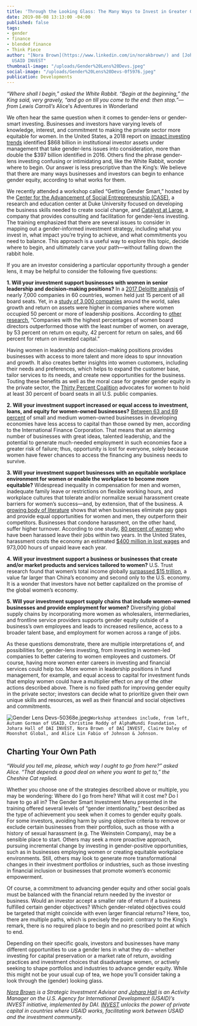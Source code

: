 ```yaml
---
title: 'Through the Looking Glass: The Many Ways to Invest in Greater Gender Equity'
date: 2019-08-08 13:13:00 -04:00
published: false
tags:
- gender
- finance
- blended finance
- Think Piece
author: "[Nora Brown](https://www.linkedin.com/in/norakbrown/) and [Johara Hall](https://www.linkedin.com/in/johara-hall-bb9a7b34/),
  USAID INVEST"
thumbnail-image: "/uploads/Gender%20Lens%20Devs.jpeg"
social-image: "/uploads/Gender%20Lens%20Devs-0f5976.jpeg"
publication: Developments
---
```


*“Where shall I begin,” asked the White Rabbit. “Begin at the beginning,” the King said, very gravely, “and go on till you come to the end: then stop.”—from Lewis Carroll’s* Alice's Adventures in Wonderland 

We often hear the same question when it comes to gender-lens or gender-smart investing. Businesses and investors have varying levels of knowledge, interest, and commitment to making the private sector more equitable for women. In the United States, a 2018 report on [impact investing trends](https://www.ussif.org/trends) identified $868 billion in institutional investor assets under management that take gender-lens issues into consideration, more than double the $397 billion identified in 2016. Others find the phrase gender-lens investing confusing or intimidating and, like the White Rabbit, wonder where to begin. Our answer is less prescriptive than the King’s: We believe that there are many ways businesses and investors can begin to enhance gender equity, according to what works for them.






We recently attended a workshop called “Getting Gender Smart,” hosted by the [Center for the Advancement of Social Entrepreneurship (CASE)](https://centers.fuqua.duke.edu/case/), a research and education center at Duke University focused on developing the business skills needed to create social change, and [Catalyst at Large](http://www.catalystatlarge.com/), a company that provides consulting and facilitation for gender-lens investing. The training emphasized that there are several issues to consider in mapping out a gender-informed investment strategy, including what you invest in, what impact you’re trying to achieve, and what commitments you need to balance. This approach is a useful way to explore this topic, decide where to begin, and ultimately carve your path—without falling down the rabbit hole.

If you are an investor considering a particular opportunity through a gender lens, it may be helpful to consider the following five questions:

**1. Will your investment support businesses with women in senior leadership and decision-making positions?** In a [2017 Deloitte analysis](https://www2.deloitte.com/global/en/pages/risk/articles/women-in-the-boardroom5th-edition.html) of nearly 7,000 companies in 60 countries, women held just 15 percent of all board seats. Yet, in a [study of 3,000 companies](https://www.prnewswire.com/news-releases/credit-suisse-research-institute-releases-the-cs-gender-3000-the-reward-for-change-report-analyzing-the-impact-of-female-representation-in-boardrooms-and-senior-management-300332558.html) around the world, sales growth and return on assets were higher in companies where women occupied 50 percent or more of leadership positions. According to [other research](https://money.usnews.com/investing/investing-101/articles/2018-03-22/invest-in-gender-equality-for-strong-portfolios), “Companies with the highest percentages of women board directors outperformed those with the least number of women, on average, by 53 percent on return on equity, 42 percent for return on sales, and 66 percent for return on invested capital.” 

Having women in leadership and decision-making positions provides businesses with access to more talent and more ideas to spur innovation and growth. It also creates better insights into women customers, including their needs and preferences, which helps to expand the customer base, tailor services to its needs, and create new opportunities for the business. Touting these benefits as well as the moral case for greater gender equity in the private sector, the [Thirty Percent Coalition](https://www.30percentcoalition.org/) advocates for women to hold at least 30 percent of board seats in all U.S. public companies.

**2. Will your investment support increased or equal access to investment, loans, and equity for women-owned businesses?** [Between 63 and 69 percent](https://money.usnews.com/investing/investing-101/articles/2018-03-22/invest-in-gender-equality-for-strong-portfolios) of small and medium women-owned businesses in developing economies have less access to capital than those owned by men, according to the International Finance Corporation. That means that an alarming number of businesses with great ideas, talented leadership, and the potential to generate much-needed employment in such economies face a greater risk of failure; thus, opportunity is lost for everyone, solely because women have fewer chances to access the financing any business needs to survive.

**3. Will your investment support businesses with an equitable workplace environment for women or enable the workplace to become more equitable?** Widespread inequality in compensation for men and women, inadequate family leave or restrictions on flexible working hours, and workplace cultures that tolerate and/or normalize sexual harassment create barriers for women’s success—and, by extension, that of the business. A [growing body of literature](https://paxworld.com/the-investment-case-for-gender-equality/) shows that when businesses eliminate pay gaps and provide equal opportunities for women and men, they outperform their competitors. Businesses that condone harassment, on the other hand, suffer higher turnover. According to one study, [80 percent of women](https://journals.sagepub.com/doi/full/10.1177/0891243217704631) who have been harassed leave their jobs within two years. In the United States, harassment costs the economy an estimated [$400 million in lost wages](https://paxworld.com/the-investment-case-for-gender-equality/) and 973,000 hours of unpaid leave each year.

**4. Will your investment support a business or businesses that create and/or market products and services tailored to women?** U.S. Trust research found that women’s total income globally [surpassed $15 trillion](https://www.businessinsider.com/women-could-be-the-next-global-growth-engine-2015-10), a value far larger than China’s economy and second only to the U.S. economy. It is a wonder that investors have not better capitalized on the promise of the global women’s economy. 

**5. Will your investment support supply chains that include women-owned businesses and provide employment for women?** Diversifying global supply chains by incorporating more women as wholesalers, intermediaries, and frontline service providers supports gender equity outside of a business’s own employees and leads to increased resilience, access to a broader talent base, and employment for women across a range of jobs.

As these questions demonstrate, there are multiple interpretations of, and possibilities for, gender-lens investing, from investing in women-led companies to better catering to women employees and customers. Of course, having more women enter careers in investing and financial services could help too. More women in leadership positions in fund management, for example, and equal access to capital for investment funds that employ women could have a multiplier effect on any of the other actions described above. There is no fixed path for improving gender equity in the private sector; investors can decide what to prioritize given their own unique skills and resources, as well as their financial and social objectives and commitments.

![Gender Lens Devs-50368e.jpeg](/uploads/Gender%20Lens%20Devs-50368e.jpeg)`Workshop attendees include, from left, Autumn Gorman of USAID, Christine Roddy of AlphaMundi Foundation, Johara Hall of DAI INVEST, Nora Brown 
of DAI INVEST, Claire Daley of Moonshot Global, and Alice Lin Fabio of Johnson & Johnson.`

## Charting Your Own Path

*“Would you tell me, please, which way I ought to go from here?” asked Alice. “That depends a good deal on where you want to get to,” the Cheshire Cat replied.*

Whether you choose one of the strategies described above or multiple, you may be wondering: Where do I go from here? What will it cost me? Do I have to go all in? The Gender Smart Investment Menu presented in the training offered several levels of “gender intentionality,” best described as the type of achievement you seek when it comes to gender equity goals. For some investors, avoiding harm by using objective criteria to remove or exclude certain businesses from their portfolios, such as those with a history of sexual harassment (e.g. The Weinstein Company), may be a sensible place to start. Others may seek a more proactive approach, pursuing incremental change by investing in gender-positive opportunities, such as in businesses employing women or creating equitable workplace environments. Still, others may look to generate more transformational changes in their investment portfolios or industries, such as those investing in financial inclusion or businesses that promote women’s economic empowerment.

Of course, a commitment to advancing gender equity and other social goals must be balanced with the financial return needed by the investor or business. Would an investor accept a smaller rate of return if a business fulfilled certain gender objectives? Which gender-related objectives could be targeted that might coincide with even larger financial returns? Here, too, there are multiple paths, which is precisely the point: contrary to the King’s remark, there is no required place to begin and no prescribed point at which to end.

Depending on their specific goals, investors and businesses have many different opportunities to use a gender lens in what they do – whether investing for capital preservation or a market rate of return, avoiding practices and investment choices that disadvantage women, or actively seeking to shape portfolios and industries to advance gender equity. While this might not be your usual cup of tea, we hope you’ll consider taking a look through the (gender) looking glass.

*[Nora Brown](https://www.linkedin.com/in/norakbrown/) is a Strategic Investment Advisor and [Johara Hall](https://www.linkedin.com/in/johara-hall-bb9a7b34/) is an Activity Manager on the U.S. Agency for International Development (USAID)’s INVEST initiative, implemented by DAI. [INVEST](www.usaid.gov/INVEST) unlocks the power of private capital in countries where USAID works, facilitating work between USAID and the investment community.*